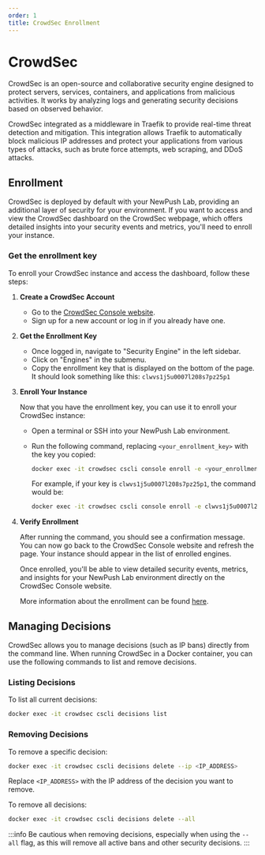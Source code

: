```yaml
---
order: 1
title: CrowdSec Enrollment 
---
```


# CrowdSec

CrowdSec is an open-source and collaborative security engine designed to protect servers, services, containers, and applications from malicious activities. It works by analyzing logs and generating security decisions based on observed behavior.

CrowdSec integrated as a middleware in Traefik to provide real-time threat detection and mitigation. This integration allows Traefik to automatically block malicious IP addresses and protect your applications from various types of attacks, such as brute force attempts, web scraping, and DDoS attacks. 

## Enrollment 

CrowdSec is deployed by default with your NewPush Lab, providing an additional layer of security for your environment. If you want to access and view the CrowdSec dashboard on the CrowdSec webpage, which offers detailed insights into your security events and metrics, you'll need to enroll your instance. 

### Get the enrollment key

To enroll your CrowdSec instance and access the dashboard, follow these steps:

1. **Create a CrowdSec Account**

   - Go to the [CrowdSec Console website](https://app.crowdsec.net/).
   - Sign up for a new account or log in if you already have one.

2. **Get the Enrollment Key**

   - Once logged in, navigate to "Security Engine" in the left sidebar.
   - Click on "Engines" in the submenu.
   - Copy the enrollment key that is displayed on the bottom of the page. It should look something like this: `clwvs1j5u0007l208s7pz25p1`

3. **Enroll Your Instance**

   Now that you have the enrollment key, you can use it to enroll your CrowdSec instance:

   - Open a terminal or SSH into your NewPush Lab environment.
   - Run the following command, replacing `<your_enrollment_key>` with the key you copied:

     ```sh
     docker exec -it crowdsec cscli console enroll -e <your_enrollment_key>
     ```

     For example, if your key is `clwvs1j5u0007l208s7pz25p1`, the command would be:

     ```sh
     docker exec -it crowdsec cscli console enroll -e clwvs1j5u0007l208s7pz25p1
     ```

 
4. **Verify Enrollment**

   After running the command, you should see a confirmation message. You can now go back to the CrowdSec Console website and refresh the page. Your instance should appear in the list of enrolled engines.

   Once enrolled, you'll be able to view detailed security events, metrics, and insights for your NewPush Lab environment directly on the CrowdSec Console website.

   More information about the enrollment can be found [here](https://docs.crowdsec.net/u/getting_started/post_installation/console).


## Managing Decisions

CrowdSec allows you to manage decisions (such as IP bans) directly from the command line. When running CrowdSec in a Docker container, you can use the following commands to list and remove decisions.

### Listing Decisions

To list all current decisions:

```sh
docker exec -it crowdsec cscli decisions list
```

### Removing Decisions

To remove a specific decision:

```sh
docker exec -it crowdsec cscli decisions delete --ip <IP_ADDRESS>
```

Replace `<IP_ADDRESS>` with the IP address of the decision you want to remove.

To remove all decisions:

```sh
docker exec -it crowdsec cscli decisions delete --all
```

:::info
Be cautious when removing decisions, especially when using the `--all` flag, as this will remove all active bans and other security decisions.
:::